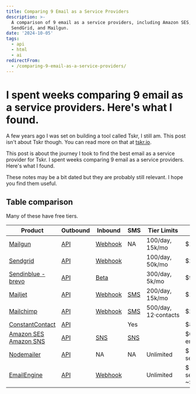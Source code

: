 ```yaml
---
title: Comparing 9 Email as a Service Providers
description: >-
  A comparison of 9 email as a service providers, including Amazon SES,
  SendGrid, and Mailgun.
date: '2024-10-05'
tags:
  - api
  - html
  - ai
redirectFrom:
  - /comparing-9-email-as-a-service-providers/
---
```


# I spent weeks comparing 9 email as a service providers. Here's what I found.

A few years ago I was set on building a tool called Tskr, I still am.  This post isn't about Tskr though.  You can read more on that at [tskr.io](https://tskr.io).  

This post is about the journey I took to find the best email as a service provider for Tskr.  I spent weeks comparing 9 email as a service providers.  Here's what I found.

These notes may be a bit dated but they are probably still relevant.  I hope you find them useful.

## Table comparison

Many of these have free tiers.  

| Product                    | Outbound   | Inbound        | SMS        | Tier Limits          | Pricing |
| -------------------------- | ---------- | -------------- | ---------- | -------------------- | ---------------------------- |
| [Mailgun]                  | [API][mgo] | [Webhook][mgi] | NA         | 100/day, 15k/mo      | $15/mo  |
| [Sendgrid]                 | [API][sgo] | [Webhook][sgi] |            | 100/day, 50k/mo      | $20/mo  |
| [Sendinblue - brevo]       | [API][sbo] | [Beta][sbi]    |            | 300/day, 5k/mo       | $9/mo   |
| [Mailjet]                  | [API][mjo] | [Webhook][mji] | [SMS][mjs] | 200/day, 15k/mo      | $17/mo  |
| [Mailchimp]                | [API][mco] | [Webhook][mci] | [SMS][mcs] | 500/day, 12·contacts | $20/mo  |
| [ConstantContact]          | [API][cco] |                | Yes        |                      | $80/mo  |
| [Amazon SES]  [Amazon SNS] | [API][ao]  | [SNS][ai]      | [SNS][ai]  |                      | $0.10/1000 emails |
| [Nodemailer]               | [API][nmo] | NA             | NA         | Unlimited            | $ mail server  |
| [EmailEngine]              | [API][eeo] | [Webhook][eei] |            | Unlimited            | $ mail server, ~$1k/yr |

[Mailgun]: https://mailgun.com
[Mailchimp]: https://mailchimp.com
[Mailjet]: https://mailjet.com
[Nodemailer]: https://nodemailer.com
[Sendinblue - brevo]: https://sendinblue.com
[Emailengine]: https://emailengine.app
[Sendgrid]: https://sendgrid.com
[ConstantContact]: https://constantcontact.com
[Amazon SES]: https://aws.amazon.com/ses/
[Amazon SNS]: https://aws.amazon.com/sns/
[mgo]: https://documentation.mailgun.com/en/latest/quickstart-sending.html
[mgi]: https://documentation.mailgun.com/en/latest/quickstart-receiving.html#supported-actions-for-routes
[mco]: https://mailchimp.com/developer/transactional/guides/quick-start/#make-your-first-api-call
[mci]: https://mailchimp.com/developer/transactional/guides/set-up-inbound-email-processing/
[mcs]: https://mailchimp.com/integrations/sms-and-text-message-marketing/
[mjo]: https://dev.mailjet.com/email/guides/send-api-v31/
[mji]: https://dev.mailjet.com/email/guides/parse-api/
[mjs]: https://www.mailjet.com/sms/
[nmo]: https://www.edwardbeazer.com/sending-email-using-nodemailer-using-a-lambda/
[sbo]: https://www.sendinblue.com/api/
[sbi]: https://developers.sendinblue.com/reference/inbound-parsing
[cco]: https://v3.developer.constantcontact.com/api_reference/index.html#!/Email_Campaigns/retrieveEmailCampaignsUsingGET
[sgo]: https://sendgrid.com/solutions/email-api/
[sgi]: https://docs.sendgrid.com/for-developers/parsing-email/inbound-email
[eeo]: https://github.com/postalsys/emailengine
[eei]: https://github.com/postalsys/emailengine
[ao]: https://aws.amazon.com/ses/
[ai]: https://docs.aws.amazon.com/ses/latest/DeveloperGuide/receiving-email-concepts.html
[asespricing]: https://aws.amazon.com/ses/pricing/
[asnspricing]: https://aws.amazon.com/sns/pricing/